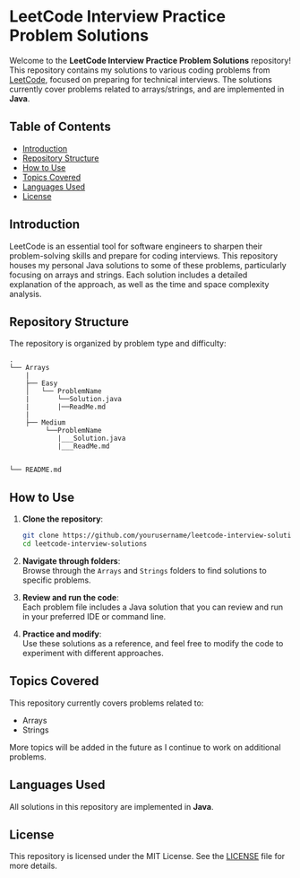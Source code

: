 # LeetCode Interview Practice Problem Solutions

Welcome to the **LeetCode Interview Practice Problem Solutions** repository! This repository contains my solutions to various coding problems from [LeetCode](https://leetcode.com/), focused on preparing for technical interviews. The solutions currently cover problems related to arrays/strings, and are implemented in **Java**.

## Table of Contents

- [Introduction](#introduction)
- [Repository Structure](#repository-structure)
- [How to Use](#how-to-use)
- [Topics Covered](#topics-covered)
- [Languages Used](#languages-used)
- [License](#license)

## Introduction

LeetCode is an essential tool for software engineers to sharpen their problem-solving skills and prepare for coding interviews. This repository houses my personal Java solutions to some of these problems, particularly focusing on arrays and strings. Each solution includes a detailed explanation of the approach, as well as the time and space complexity analysis.

## Repository Structure

The repository is organized by problem type and difficulty:

```
.
└── Arrays
    |
    ├── Easy
    │   └── ProblemName
    |       └──Solution.java
    |       |──ReadMe.md
    |
    ├── Medium
         └──ProblemName
            |___Solution.java
            |___ReadMe.md
           
       
└── README.md
```

## How to Use

1. **Clone the repository**:  
   ```bash
   git clone https://github.com/yourusername/leetcode-interview-solutions.git
   cd leetcode-interview-solutions
   ```

2. **Navigate through folders**:  
   Browse through the `Arrays` and `Strings` folders to find solutions to specific problems.

3. **Review and run the code**:  
   Each problem file includes a Java solution that you can review and run in your preferred IDE or command line.

4. **Practice and modify**:  
   Use these solutions as a reference, and feel free to modify the code to experiment with different approaches.

## Topics Covered

This repository currently covers problems related to:

- Arrays
- Strings

More topics will be added in the future as I continue to work on additional problems.

## Languages Used

All solutions in this repository are implemented in **Java**.

## License

This repository is licensed under the MIT License. See the [LICENSE](LICENSE) file for more details.
